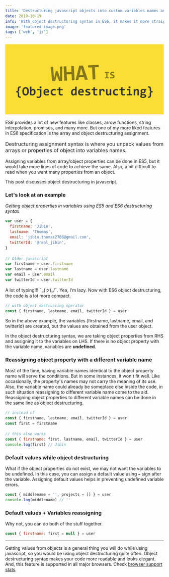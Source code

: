```yaml
---
title: 'Destructuring javascript objects into custom variables names and default values'
date: 2019-10-19
info: 'With object destructuring syntax in ES6, it makes it more straightforward to get values from an object.'
image: 'featured-image.png'
tags: ['web', 'js']
---
```


![Javascript Object destructuring](featured-image.png)

ES6 provides a lot of new features like classes, arrow functions, string interpolation, promises, and many more. But one of my more liked features in ES6 specification is the array and object destructuring assignment.

<p class="code-line" style="font-size:1rem">
Destructuring assignment syntax is where you unpack values from arrays or properties of object into variables names.
</p>

Assigning variables from array/object properties can be done in ES5, but it would take more lines of code to achieve the same. Also, a bit difficult to read when you want many properties from an object.

This post discusses object destructuring in javascript.

### Let's look at an example

_Getting object properties in variables using ES5 and ES6 destructuring syntax_

```js
var user = {
  firstname: 'Jibin',
  lastname: 'Thomas',
  email: 'jibin.thomas2706@gmail.com',
  twitterId: '@real_jibin',
}

// Older javascript
var firstname = user.firstname
var lastname = user.lastname
var email = user.email
var twitterId = user.twitterId
```

A lot of typing!!! ¯\_(ツ)\_/¯. Yea, I'm lazy. Now with ES6 object destructuring, the code is a lot more compact.

```js
// with object destructing operator
const { firstname, lastname, email, twitterId } = user
```

So in the above example, the variables (firstname, lastname, email, and twitterId) are created, but the values are obtained from the user object.

In the object destructuring syntax, we are taking object properties from RHS and assigning it to the variables on LHS. If there is no object property with the variable name, variables are **undefined**.

### Reassigning object property with a different variable name

Most of the time, having variable names identical to the object property name will serve the conditions. But in some instances, it won't fit well. Like occasionally, the property's names may not carry the meaning of its use. Also, the variable name could already be someplace else inside the code, in such situation reassigning to different variable name come to the aid. Reassigning object properties to different variable names can be done in the same line as object destructuring.

```js
// instead of
const { firstname, lastname, email, twitterId } = user
const first = firstname

// this also works
const { firstname: first, lastname, email, twitterId } = user
console.log(first) // Jibin
```

### Default values while object destructuring

What if the object properties do not exist, we may not want the variables to be undefined. In this case, you can assign a default value using `=` sign after the variable. Assigning default values helps in preventing undefined variable errors.

```js
const { middlename = '', projects = [] } = user
console.log(middlename) // ''
```

### Default values + Variables reassigning

Why not, you can do both of the stuff together.

```js
const { firstname: first = null } = user
```

---

Getting values from objects is a general thing you will do while using javascript, so you would be using object destructuring quite often. Object destructuring syntax makes your code more readable and looks elegant. And, this feature is supported in all major browsers. Check [browser support stats](https://caniuse.com/#feat=mdn-javascript_operators_destructuring).

